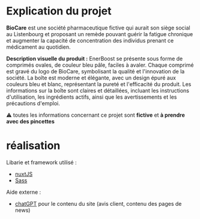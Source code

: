 
# Explication du projet

**BioCare** est une société pharmaceutique fictive qui aurait son siège social au Listenbourg et
proposant un remède pouvant guérir la fatigue chronique et augmenter la capacité de concentration des individus 
prenant ce médicament au quotidien. 

**Description visuelle du produit :**
EnerBoost se présente sous forme de comprimés ovales, de couleur bleu pâle, faciles à avaler. Chaque comprimé est gravé du logo de BioCare, 
symbolisant la qualité et l'innovation de la société. La boîte est moderne et élégante, avec un design épuré aux couleurs bleu et blanc, 
représentant la pureté et l'efficacité du produit. Les informations sur la boîte sont claires et détaillées, incluant les instructions d'utilisation,
les ingrédients actifs, ainsi que les avertissements et les précautions d'emploi.

⚠️ toutes les informations concernant ce projet sont **fictive** et **à prendre avec des pincettes**


# réalisation

Libarie et framework utilisé :
- [nuxtJS](https://nuxt.com/)
- [Sass](https://sass-lang.com/)

Aide externe : 
- [chatGPT](https://chatgpt.com/) pour le contenu du site (avis client, contenu des pages de news)